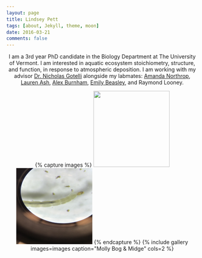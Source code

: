 ```yaml
---
layout: page
title: Lindsey Pett
tags: [about, Jekyll, theme, moon]
date: 2016-03-21
comments: false
---
```

    
<center> I am a 3rd year PhD candidate in the Biology Department at The University of Vermont. I am interested in aquatic ecosystem stoichiometry, structure, and function, in response to atmospheric deposition. I am working with my advisor <a href="http://www.uvm.edu/~ngotelli/homepage.html">Dr. Nicholas Gotelli</a> alongside my labmates: <a href="https://www.uvm.edu/~anorthro/">Amanda Northrop</a>, <a href="https://lvash.github.io">Lauren Ash</a>, <a href="https://github.com/alexburn17">Alex Burnham</a>, <a href="https://beasthebiologist.wordpress.com">Emily Beasley</a>, and Raymond Looney.


{% capture images %}
<img src="MollyBog.jpg" width="200" height="200" />
<img src="Midge.jpg" width="200" height="200" />
{% endcapture %}
{% include gallery images=images caption="Molly Bog & Midge" cols=2 %}



